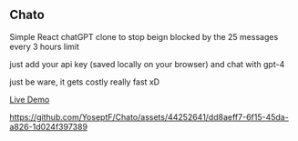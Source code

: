 ## Chato
Simple React chatGPT clone to stop beign blocked by the 25 messages every 3 hours limit

just add your api key (saved locally on your browser) and chat with gpt-4

just be ware, it gets costly really fast xD

[Live Demo](https://michato.netlify.app/)

https://github.com/YoseptF/Chato/assets/44252641/dd8aeff7-6f15-45da-a826-1d024f397389

